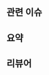 ## 관련 이슈

<!-- 깃헙 이슈 번호 연결하실 때는 "#이슈번호" 이런식으로 연결하시면 됩니다 :) -->

## 요약

<!-- 작업하신 내용을 요약하여 간략히 적어주세요 :) -->

## 리뷰어

<!-- 해당 PR을 리뷰해 주었으면 하는 분들을 넣어주세요. 멘토 분들은 자동으로 코드 리뷰어에 들어가 있어서 멘티 분들 중에서 같이 봐주셨으면 하는 분들 지정해 주시면 됩니다 :) -->